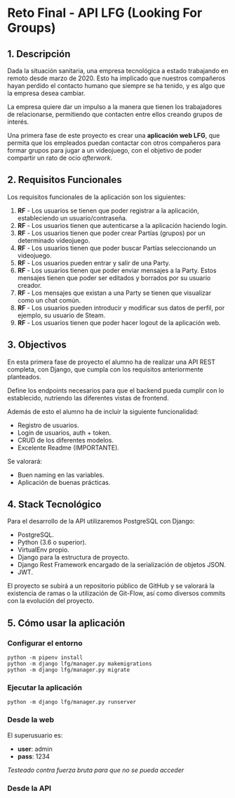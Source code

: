 # Reto Final - API LFG (Looking For Groups) #

## 1. Descripción

Dada la situación sanitaria, una empresa tecnológica a estado trabajando en remoto desde marzo de 2020. Esto ha implicado que nuestros compañeros hayan perdido el contacto humano que siempre se ha tenido, y es algo que la empresa desea cambiar.

La empresa quiere dar un impulso a la manera que tienen los trabajadores de relacionarse, permitiendo que contacten entre ellos creando grupos de interés.

Una primera fase de este proyecto es crear una **aplicación web LFG**, que permita que los empleados puedan contactar con otros compañeros para formar grupos para jugar a un videojuego, con el objetivo de poder compartir un rato de ocio _afterwork_.

## 2. Requisitos Funcionales

Los requisitos funcionales de la aplicación son los siguientes:

1. **RF** - Los usuarios se tienen que poder registrar a la aplicación, estableciendo un usuario/contraseña.
1. **RF** - Los usuarios tienen que autenticarse a la aplicación haciendo login.
1. **RF** - Los usuarios tienen que poder crear Partías (grupos) por un determinado videojuego.
1. **RF** - Los usuarios tienen que poder buscar Partías seleccionando un videojuego.
1. **RF** - Los usuarios pueden entrar y salir de una Party.
1. **RF** - Los usuarios tienen que poder enviar mensajes a la Party. Estos mensajes tienen que poder ser editados y borrados por su usuario creador.
1. **RF** - Los mensajes que existan a una Party se tienen que visualizar como un chat común.
1. **RF** - Los usuarios pueden introducir y modificar sus datos de perfil, por ejemplo, su usuario de Steam.
1. **RF** - Los usuarios tienen que poder hacer logout de la aplicación web.

## 3. Objectivos

En esta primera fase de proyecto el alumno ha de realizar una API REST completa, con Django, que cumpla con los requisitos anteriormente planteados.

Define los endpoints necesarios para que el backend pueda cumplir con lo establecido, nutriendo las diferentes vistas de frontend.

Además de esto el alumno ha de incluir la siguiente funcionalidad:

- Registro de usuarios.
- Login de usuarios, auth + token.
- CRUD de los diferentes modelos.
- Excelente Readme (IMPORTANTE).

Se valorará:

- Buen naming en las variables.
- Aplicación de buenas prácticas.

## 4. Stack Tecnológico

Para el desarrollo de la API utilizaremos PostgreSQL con Django:

- PostgreSQL.
- Python (3.6 o superior).
- VirtualEnv propio.
- Django para la estructura de proyecto.
- Django Rest Framework encargado de la serialización de objetos JSON.
- JWT.

El proyecto se subirá a un repositorio público de GitHub y se valorará la existencia de ramas o la utilización de Git-Flow, así como diversos commits con la evolución del proyecto.

## 5. Cómo usar la aplicación

### Configurar el entorno

```shell
python -m pipenv install
python -m django lfg/manager.py makemigrations
python -m django lfg/manager.py migrate
```

### Ejecutar la aplicación

```shell
python -m django lfg/manager.py runserver
```

### Desde la web

El superusuario es:

- **user**: admin
- **pass**: 1234

_Testeado contra fuerza bruta para que no se pueda acceder_

### Desde la API